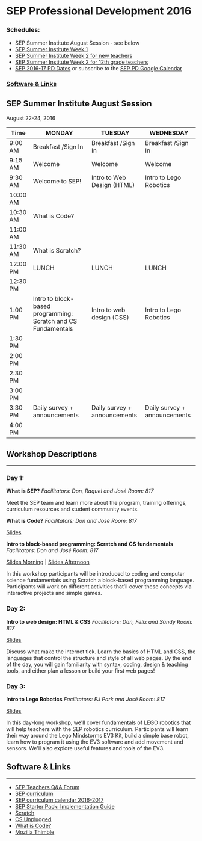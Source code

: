 # SEP Professional Development 2016

### Schedules:
* SEP Summer Institute August Session - see below
* [SEP Summer Institute Week 1](https://github.com/sepnyc/SEP-PD/blob/master/week1.md)
* [SEP Summer Institute Week 2 for new teachers](https://github.com/sepnyc/SEP-PD/blob/master/week2.md)
* [SEP Summer Institute Week 2 for 12th grade teachers](https://github.com/sepnyc/SEP-PD/blob/master/week2_12grade.md)
* [SEP 2016-17 PD Dates](https://drive.google.com/open?id=1scIhCYFxiCcKbgI1CG4HbLP8kZ7sSzzJVxxi3erTzkc) or subscribe to the [SEP PD Google Calendar](https://calendar.google.com/calendar/embed?src=strongschools.nyc_p8ub77g79n2k4f4ufi238pjh6k%40group.calendar.google.com&ctz=America/New_York) 

### [Software & Links](#links)

## SEP Summer Institute August Session
August 22-24, 2016

| Time | MONDAY | TUESDAY | WEDNESDAY 
| -----|-------| ------- | --------|
| 9:00 AM |Breakfast /Sign In|Breakfast /Sign In|Breakfast /Sign In
9:15 AM |Welcome|Welcome|Welcome
9:30 AM |Welcome to SEP!|Intro to Web Design (HTML)|Intro to Lego Robotics
10:00 AM |
10:30 AM| What is Code? | |
11:00 AM | | |
11:30 AM | What is Scratch? | |
12:00 PM |LUNCH|LUNCH|LUNCH
12:30 PM | | |
1:00 PM |Intro to block-based programming: Scratch and CS Fundamentals| Intro to web design (CSS)|Intro to Lego Robotics
1:30 PM | | |
2:00 PM | | |
2:30 PM | | |
3:00 PM | | |
3:30 PM | Daily survey + announcements|Daily survey + announcements|Daily survey + announcements
4:00 PM | | |

## Workshop Descriptions
***
### Day 1:
**What is SEP?**
*Facilitators: Don, Raquel and José*
*Room: 817*

Meet the SEP team and learn more about the program, training offerings, curriculum resources and student community events.

**What is Code?**
*Facilitators: Don and José*
*Room: 817*

[Slides](https://docs.google.com/a/strongschools.nyc/presentation/d/1GoWPtF8mm07lLA7c4EYjZWYRIs_bG5nzAeESAyuS_Fg/edit?usp=sharing)

**Intro to block-based programming: Scratch and CS fundamentals**
*Facilitators: Don and José*
*Room: 817*

[Slides Morning](https://docs.google.com/a/strongschools.nyc/presentation/d/1pxf1QbYDoZBdQFgWHUlTp9_UtHpt234rJiA-05xYJh0/edit?usp=sharing) | [Slides Afternoon](https://docs.google.com/a/strongschools.nyc/presentation/d/1DTX2LyCtTTXA_eZ41W5l80J7snXNTu-20WSg4Qk6iYU/edit?usp=sharing)

In this workshop participants will be introduced to coding and computer science fundamentals using Scratch a block-based programming language. Participants will work on different activities that’ll cover these concepts via interactive projects and simple games.

### Day 2:

**Intro to web design: HTML & CSS**
*Facilitators: Dan, Felix and Sandy*
*Room: 817*

[Slides](https://docs.google.com/a/strongschools.nyc/presentation/d/1KFutHH8lwFRMLgp-UaIhf4kVJn1VmJPzcRrSGZlENqc/edit?usp=sharing)

Discuss what make the internet tick. Learn the basics of HTML and CSS, the languages that control the structure and style of all web pages. By the end of the day, you will gain familiarity with syntax, coding, design & teaching tools, and either plan a lesson or build your first web pages!

### Day 3:

**Intro to Lego Robotics**
*Facilitators: EJ Park and José*
*Room: 817*

[Slides](https://docs.google.com/a/strongschools.nyc/presentation/d/1xkGHRCZW_V8l4gN5ovj6dm_LpXjnn5IxwlGneXj8PMQ/edit?usp=sharing)

In this day-long workshop, we'll cover fundamentals of LEGO robotics that will help teachers with the SEP robotics curriculum. Participants will learn their way around the Lego Mindstorms EV3 Kit, build a simple base robot, learn how to program it using the EV3 software and add movement and sensors.  We'll also explore useful features and tools of the EV3. 

## <a name="links">Software & Links</a>
***
*   [SEP Teachers Q&A Forum](http://tinyurl.com/septeachers)
*   [SEP curriculum](https://drive.google.com/open?id=0B8D2ft9M8qQCamQwZGpJMEU2TEk)
*   [SEP curriculum calendar 2016-2017](https://docs.google.com/a/strongschools.nyc/document/d/10a8UPH6-v-aoAXGVo1c68VapsTHkJXgzROd6vStX6ZU/edit?usp=sharing)
*   [SEP Starter Pack: Implementation Guide](https://drive.google.com/a/strongschools.nyc/file/d/0B1tN9SuyE6fxOHJOZkxsYURPRHc/view)
*   [Scratch](https://scratch.mit.edu/)
*   [CS Unplugged](http://csunplugged.org/)
*   [What is Code?](https://www.bloomberg.com/graphics/2015-paul-ford-what-is-code/)
*   [Mozilla Thimble](https://thimble.mozilla.org/en-US/)

